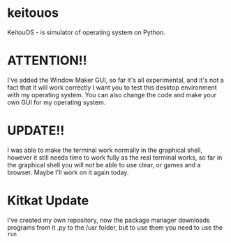 # keitouos
KeitouOS - is simulator of operating system on Python.

# ATTENTION!!
I've added the Window Maker GUI, so far it's all experimental, and it's
not a fact that it will work correctly I want you to test this desktop 
environment with my operating system. You can also change the code and 
make your own GUI for my operating system.
# UPDATE!! 
I was able to make 
the terminal work normally in the graphical shell, however it still 
needs time to work fully as the real terminal works, so far in the 
graphical shell you will not be able to use clear, or games and a 
browser. Maybe I'll work on it again today.

# Kitkat Update
I've created my own repository, now the package manager downloads 
programs from it .py to the /usr folder, but to use them you need to use 
the ``run``
